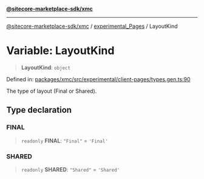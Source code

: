 [**@sitecore-marketplace-sdk/xmc**](../../../../README.md)

***

[@sitecore-marketplace-sdk/xmc](../../../../README.md) / [experimental\_Pages](../README.md) / LayoutKind

# Variable: LayoutKind

> **LayoutKind**: `object`

Defined in: [packages/xmc/src/experimental/client-pages/types.gen.ts:90](https://github.com/Sitecore/marketplace-sdk/blob/main/packages/xmc/src/experimental/client-pages/types.gen.ts#L90)

The type of layout (Final or Shared).

## Type declaration

### FINAL

> `readonly` **FINAL**: `"Final"` = `'Final'`

### SHARED

> `readonly` **SHARED**: `"Shared"` = `'Shared'`
